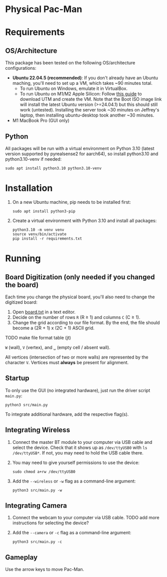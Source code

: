 # Physical Pac-Man
# Requirements
## OS/Architecture
This package has been tested on the following OS/architecture configurations:
- **Ubuntu 22.04.5 (recommended)**: If you don't already have an Ubuntu maching, you'll need to set up a VM, which takes ~90 minutes total.
	- To run Ubuntu on Windows, emulate it in VirtualBox.
	- To run Ubuntu on M1/M2 Apple Silicon: Follow [this guide](https://techblog.shippio.io/how-to-run-an-ubuntu-22-04-vm-on-m1-m2-apple-silicon-9554adf4fda1) to download UTM and create the VM. Note that the Boot ISO image link will install the latest Ubuntu version (>=24.04.1) but this should still work (untested). Installing the server took ~30 minutes on Jeffrey's laptop, then installing ubuntu-desktop took another ~30 minutes.
- M1 MacBook Pro (GUI only)

## Python
All packages will be run with a virtual environment on Python 3.10 (latest version supported by pyrealsense2 for aarch64), so install python3.10 and python3.10-venv if needed:

    sudo apt install python3.10 python3.10-venv

# Installation
1. On a new Ubuntu machine, pip needs to be installed first:

	   sudo apt install python3-pip
2. Create a virtual environment with Python 3.10 and install all packages:

	   python3.10 -m venv venv
	   source venv/bin/activate
	   pip install -r requirements.txt

# Running
## Board Digitization (only needed if you changed the board)
Each time you change the physical board, you'll also need to change the digitized board:

1. Open [board.txt](assets/board.txt) in a text editor.
2. Decide on the number of rows `R` (R ≥ 1) and columns `C` (C ≥ 1).
3. Change the grid according to our file format. By the end, the file should become a (2R + 1) x (2C + 1) ASCII grid.

TODO make file format table (jt)

`W` (wall), `V` (vertex), and `␣` (empty cell / absent wall).

All vertices (intersection of two or more walls) are represented by the character `V`. Vertices must **always** be present for alignment.

## Startup
To only use the GUI (no integrated hardware), just run the driver script `main.py`:

    python3 src/main.py

To integrate additional hardware, add the respective flag(s).

## Integrating Wireless
1. Connect the master BT module to your computer via USB cable and select the device. Check that it shows up as `/dev/ttyUSB0` with `ls /dev/ttyUSB*`. If not, you may need to hold the USB cable there.
2. You may need to give yourself permissions to use the device:

       sudo chmod a+rw /dev/ttyUSB0
3. Add the `--wireless` or `-w` flag as a command-line argument:

       python3 src/main.py -w

## Integrating Camera
1. Connect the webcam to your computer via USB cable. TODO add more instructions for selecting the device?
2. Add the `--camera` or `-c` flag as a command-line argument:

       python3 src/main.py -c

## Gameplay
Use the arrow keys to move Pac-Man.
